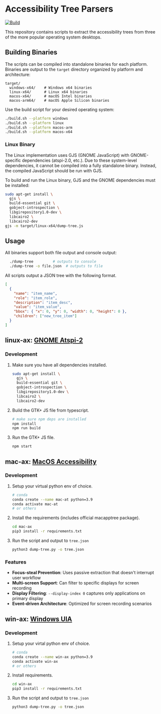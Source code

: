 # Accessibility Tree Parsers
[![Build](https://github.com/vm2-0/ax-tree-parsers/actions/workflows/release.yml/badge.svg)](https://github.com/vm2-0/ax-tree-parsers/actions/workflows/release.yml)

This repository contains scripts to extract the accessibility trees from three of the more popular operating system desktops.

## Building Binaries

The scripts can be compiled into standalone binaries for each platform. Binaries are output to the `target` directory organized by platform and architecture:

```
target/
  windows-x64/    # Windows x64 binaries
  linux-x64/      # Linux x64 binaries
  macos-x64/      # macOS Intel binaries
  macos-arm64/    # macOS Apple Silicon binaries
```

Use the build script for your desired operating system:

```bash
./build.sh --platform windows
./build.sh --platform linux
./build.sh --platform macos-arm
./build.sh --platform macos-x64
```

### Linux Binary

The Linux implementation uses GJS (GNOME JavaScript) with GNOME-specific dependencies (atspi-2.0, etc.). Due to these system-level dependencies, it cannot be compiled into a fully standalone binary. Instead, the compiled JavaScript should be run with GJS.

To build and run the Linux binary, GJS and the GNOME dependencies must be installed:

```bash
sudo apt-get install \
  gjs \
  build-essential git \
  gobject-introspection \
  libgirepository1.0-dev \
  libcairo2 \
  libcairo2-dev
gjs -m target/linux-x64/dump-tree.js
```

## Usage

All binaries support both file output and console output:

```bash
  ./dump-tree         # outputs to console
  ./dump-tree -o file.json  # outputs to file
```

All scripts output a JSON tree with the following format.

```json
[
  {
    "name": "item_name",
    "role": "item_role",
    "description": "item_desc",
    "value": "item_value",
    "bbox": { "x": 0, "y": 0, "width": 0, "height": 0 },
    "children": ["new_tree_item"]
  }
]
```

## linux-ax: [GNOME Atspi-2](https://docs.gtk.org/atspi2/)

### Development

1. Make sure you have all dependencies installed.

   ```bash
   sudo apt-get install \
     gjs \
     build-essential git \
     gobject-introspection \
     libgirepository1.0-dev \
     libcairo2 \
     libcairo2-dev
   ```

2. Build the GTK+ JS file from typescript.

   ```bash
   # make sure npm deps are installed
   npm install
   npm run build
   ```

3. Run the GTK+ JS file.

   ```bash
   npm start
   ```

## mac-ax: [MacOS Accessibility](https://developer.apple.com/documentation/accessibility)

### Development

1. Setup your virtual python env of choice.

   ```bash
   # conda
   conda create --name mac-at python=3.9
   conda activate mac-at
   # or others
   ```

2. Install the requirements (includes official macapptree package).

   ```bash
   cd mac-ax
   pip3 install -r requirements.txt
   ```

3. Run the script and output to `tree.json`

   ```bash
   python3 dump-tree.py -o tree.json
   ```

### Features

- **Focus-steal Prevention**: Uses passive extraction that doesn't interrupt user workflow
- **Multi-screen Support**: Can filter to specific displays for screen recording
- **Display Filtering**: `--display-index 0` captures only applications on primary display
- **Event-driven Architecture**: Optimized for screen recording scenarios

## win-ax: [Windows UIA](https://learn.microsoft.com/en-us/dotnet/framework/ui-automation/ui-automation-overview)

### Development

1. Setup your virtal python env of choice.

   ```bash
   # conda
   conda create --name win-ax python=3.9
   conda activate win-ax
   # or others
   ```

2. Install requirements.

   ```bash
   cd win-ax
   pip3 install -r requirements.txt
   ```

3. Run the script and output to `tree.json`

   ```bash
   python3 dump-tree.py -o tree.json
   ```

